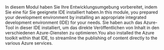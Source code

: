 <span data-ttu-id="d6fe0-101">In diesem Modul haben Sie Ihre Entwicklungsumgebung vorbereitet, indem Sie eine für Sie geeignete IDE installiert haben.</span><span class="sxs-lookup"><span data-stu-id="d6fe0-101">In this module, you prepared your development environment by installing an appropriate integrated development environment (IDE) for your needs.</span></span> <span data-ttu-id="d6fe0-102">Sie haben auch das Azure-Tool in dieser IDE installiert, um das direkte Veröffentlichen von Inhalt in den verschiedenen Azure-Diensten zu optimieren.</span><span class="sxs-lookup"><span data-stu-id="d6fe0-102">You also installed the Azure toolkit within that IDE, to streamline the publishing of content directly to the various Azure services.</span></span>
